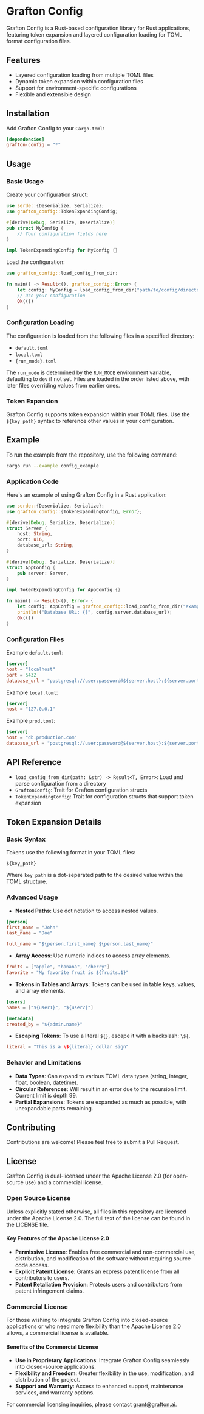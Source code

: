 
# Grafton Config

Grafton Config is a Rust-based configuration library for Rust applications, featuring token expansion and layered configuration loading for TOML format configuration files.

## Features

- Layered configuration loading from multiple TOML files
- Dynamic token expansion within configuration files
- Support for environment-specific configurations
- Flexible and extensible design

## Installation

Add Grafton Config to your `Cargo.toml`:

```toml
[dependencies]
grafton-config = "*"
```

## Usage

### Basic Usage

Create your configuration struct:

```rust
use serde::{Deserialize, Serialize};
use grafton_config::TokenExpandingConfig;

#[derive(Debug, Serialize, Deserialize)]
pub struct MyConfig {
    // Your configuration fields here
}

impl TokenExpandingConfig for MyConfig {}
```

Load the configuration:

```rust
use grafton_config::load_config_from_dir;

fn main() -> Result<(), grafton_config::Error> {
    let config: MyConfig = load_config_from_dir("path/to/config/directory")?;
    // Use your configuration
    Ok(())
}
```

### Configuration Loading

The configuration is loaded from the following files in a specified directory:

- `default.toml`
- `local.toml`
- `{run_mode}.toml`

The `run_mode` is determined by the `RUN_MODE` environment variable, defaulting to `dev` if not set. Files are loaded in the order listed above, with later files overriding values from earlier ones.

### Token Expansion

Grafton Config supports token expansion within your TOML files. Use the `${key_path}` syntax to reference other values in your configuration.

## Example

To run the example from the repository, use the following command:
```sh
cargo run --example config_example
```

### Application Code

Here's an example of using Grafton Config in a Rust application:

```rust
use serde::{Deserialize, Serialize};
use grafton_config::{TokenExpandingConfig, Error};

#[derive(Debug, Serialize, Deserialize)]
struct Server {
    host: String,
    port: u16,
    database_url: String,
}

#[derive(Debug, Serialize, Deserialize)]
struct AppConfig {
    pub server: Server,
}

impl TokenExpandingConfig for AppConfig {}

fn main() -> Result<(), Error> {
    let config: AppConfig = grafton_config::load_config_from_dir("examples/config")?;
    println!("Database URL: {}", config.server.database_url);
    Ok(())
}
```

### Configuration Files

Example `default.toml`:

```toml
[server]
host = "localhost"
port = 5432
database_url = "postgresql://user:password@${server.host}:${server.port}/mydb"
```

Example `local.toml`:

```toml
[server]
host = "127.0.0.1"
```

Example `prod.toml`:

```toml
[server]
host = "db.production.com"
database_url = "postgresql://user:password@${server.host}:${server.port}/mydb"
```

## API Reference

- `load_config_from_dir(path: &str) -> Result<T, Error>`: Load and parse configuration from a directory
- `GraftonConfig`: Trait for Grafton configuration structs
- `TokenExpandingConfig`: Trait for configuration structs that support token expansion

## Token Expansion Details

### Basic Syntax

Tokens use the following format in your TOML files:

```
${key_path}
```

Where `key_path` is a dot-separated path to the desired value within the TOML structure.

### Advanced Usage

- **Nested Paths**: Use dot notation to access nested values.

```toml
[person]
first_name = "John"
last_name = "Doe"

full_name = "${person.first_name} ${person.last_name}"
```

- **Array Access**: Use numeric indices to access array elements.

```toml
fruits = ["apple", "banana", "cherry"]
favorite = "My favorite fruit is ${fruits.1}"
```

- **Tokens in Tables and Arrays**: Tokens can be used in table keys, values, and array elements.

```toml
[users]
names = ["${user1}", "${user2}"]

[metadata]
created_by = "${admin.name}"
```

- **Escaping Tokens**: To use a literal `${}`, escape it with a backslash: `\${`.

```toml
literal = "This is a \${literal} dollar sign"
```

### Behavior and Limitations

- **Data Types**: Can expand to various TOML data types (string, integer, float, boolean, datetime).
- **Circular References**: Will result in an error due to the recursion limit. Current limit is depth 99.
- **Partial Expansions**: Tokens are expanded as much as possible, with unexpandable parts remaining.

## Contributing

Contributions are welcome! Please feel free to submit a Pull Request.

## License

Grafton Config is dual-licensed under the Apache License 2.0 (for open-source use) and a commercial license.

### Open Source License

Unless explicitly stated otherwise, all files in this repository are licensed under the Apache License 2.0. The full text of the license can be found in the LICENSE file.

#### Key Features of the Apache License 2.0

- **Permissive License**: Enables free commercial and non-commercial use, distribution, and modification of the software without requiring source code access.
- **Explicit Patent License**: Grants an express patent license from all contributors to users.
- **Patent Retaliation Provision**: Protects users and contributors from patent infringement claims.

### Commercial License

For those wishing to integrate Grafton Config into closed-source applications or who need more flexibility than the Apache License 2.0 allows, a commercial license is available.

#### Benefits of the Commercial License

- **Use in Proprietary Applications**: Integrate Grafton Config seamlessly into closed-source applications.
- **Flexibility and Freedom**: Greater flexibility in the use, modification, and distribution of the project.
- **Support and Warranty**: Access to enhanced support, maintenance services, and warranty options.

For commercial licensing inquiries, please contact grant@grafton.ai.
